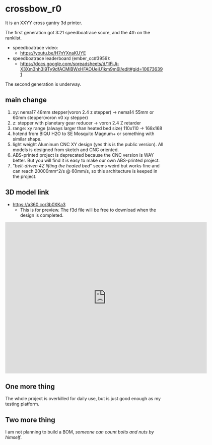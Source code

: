 # crossbow_r0
It is an XXYY cross gantry 3d printer.

The first generation got 3:21 speedboatrace score, and the 4th on the ranklist.

* speedboatrace video: 
  * https://youtu.be/H7nYXnaKUYE
* speedboatrace leaderboard (ember_cc#3959):
  * https://docs.google.com/spreadsheets/d/1lFiJi-X3Xm3hh3I9Ty9dfACMiBWxHFAOUeiU1km9m6I/edit#gid=106736391

The second generation is underway.

## main change
1. xy: nema17 48mm stepper(voron 2.4 z stepper) -> nema14 55mm or 60mm stepper(voron v0 xy stepper)
2. z: stepper with planetary gear reducer -> voron 2.4 Z retarder
3. range: xy range (always larger than heated bed size) 110x110 -> 168x168
4. hotend from BIQU H2O to SE Mosquito Magnum+ or something with similar shape.
5. light weight Aluminum CNC XY design (yes this is the public version). All models is designed from sketch and CNC oriented.
6. ABS-printed project is deprecated because the CNC version is WAY better. But you will find it is easy to make our own ABS-printed project.
7. "*belt-driven 4Z lifting the heated bed*" seems weird but works fine and can reach 20000mm^2/s @ 60mm/s, so this architecture is keeped in the project.


## 3D model link
* https://a360.co/3b0XKa3
  * This is for preview. The f3d file will be free to download when the design is completed.

<iframe src="https://gmail856542.autodesk360.com/shares/public/SH35dfcQT936092f0e439c9277ba155ccada?mode=embed" width="640" height="480" allowfullscreen="true" webkitallowfullscreen="true" mozallowfullscreen="true"  frameborder="0"></iframe>

## One more thing
The whole project is overkilled for daily use, but is just good enough as my testing platform.

## Two more thing
I am not planning to build a BOM, *someone can count bolts and nuts by himself*.
